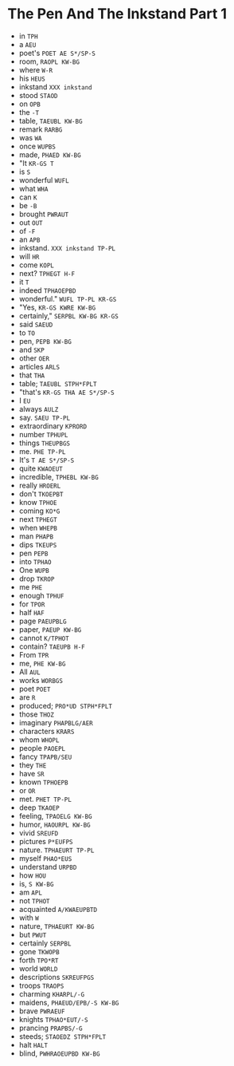 # The Pen And The Inkstand Part 1

* in `TPH`
* a `AEU`
* poet's `POET AE S*/SP-S`
* room, `RAOPL KW-BG`
* where `W-R`
* his `HEUS`
* inkstand `XXX inkstand`
* stood `STAOD`
* on `OPB`
* the `-T`
* table, `TAEUBL KW-BG`
* remark `RARBG`
* was `WA`
* once `WUPBS`
* made, `PHAED KW-BG`
* "It `KR-GS T`
* is `S`
* wonderful `WUFL`
* what `WHA`
* can `K`
* be `-B`
* brought `PWRAUT`
* out `OUT`
* of `-F`
* an `APB`
* inkstand. `XXX inkstand TP-PL`
* will `HR`
* come `KOPL`
* next? `TPHEGT H-F`
* it `T`
* indeed `TPHAOEPBD`
* wonderful." `WUFL TP-PL KR-GS`
* "Yes, `KR-GS KWRE KW-BG`
* certainly," `SERPBL KW-BG KR-GS`
* said `SAEUD`
* to `TO`
* pen, `PEPB KW-BG`
* and `SKP`
* other `OER`
* articles `ARLS`
* that `THA`
* table; `TAEUBL STPH*FPLT`
* "that's `KR-GS THA AE S*/SP-S`
* I `EU`
* always `AULZ`
* say. `SAEU TP-PL`
* extraordinary `KPRORD`
* number `TPHUPL`
* things `THEUPBGS`
* me. `PHE TP-PL`
* It's `T AE S*/SP-S`
* quite `KWAOEUT`
* incredible, `TPHEBL KW-BG`
* really `HROERL`
* don't `TKOEPBT`
* know `TPHOE`
* coming `KO*G`
* next `TPHEGT`
* when `WHEPB`
* man `PHAPB`
* dips `TKEUPS`
* pen `PEPB`
* into `TPHAO`
* One `WUPB`
* drop `TKROP`
* me `PHE`
* enough `TPHUF`
* for `TPOR`
* half `HAF`
* page `PAEUPBLG`
* paper, `PAEUP KW-BG`
* cannot `K/TPHOT`
* contain? `TAEUPB H-F`
* From `TPR`
* me, `PHE KW-BG`
* All `AUL`
* works `WORBGS`
* poet `POET`
* are `R`
* produced; `PRO*UD STPH*FPLT`
* those `THOZ`
* imaginary `PHAPBLG/AER`
* characters `KRARS`
* whom `WHOPL`
* people `PAOEPL`
* fancy `TPAPB/SEU`
* they `THE`
* have `SR`
* known `TPHOEPB`
* or `OR`
* met. `PHET TP-PL`
* deep `TKAOEP`
* feeling, `TPAOELG KW-BG`
* humor, `HAOURPL KW-BG`
* vivid `SREUFD`
* pictures `P*EUFPS`
* nature. `TPHAEURT TP-PL`
* myself `PHAO*EUS`
* understand `URPBD`
* how `HOU`
* is, `S KW-BG`
* am `APL`
* not `TPHOT`
* acquainted `A/KWAEUPBTD`
* with `W`
* nature, `TPHAEURT KW-BG`
* but `PWUT`
* certainly `SERPBL`
* gone `TKWOPB`
* forth `TPO*RT`
* world `WORLD`
* descriptions `SKREUFPGS`
* troops `TRAOPS`
* charming `KHARPL/-G`
* maidens, `PHAEUD/EPB/-S KW-BG`
* brave `PWRAEUF`
* knights `TPHAO*EUT/-S`
* prancing `PRAPBS/-G`
* steeds; `STAOEDZ STPH*FPLT`
* halt `HALT`
* blind, `PWHRAOEUPBD KW-BG`
